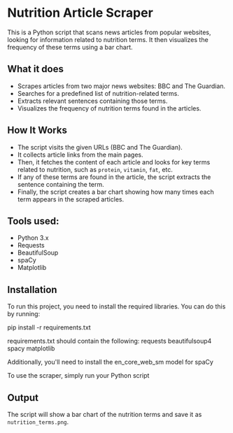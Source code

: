 # Nutrition Article Scraper

This is a Python script that scans news articles from popular websites, looking for information related to nutrition terms. It then visualizes the frequency of these terms using a bar chart.

## What it does
- Scrapes articles from two major news websites: BBC and The Guardian.
- Searches for a predefined list of nutrition-related terms.
- Extracts relevant sentences containing those terms.
- Visualizes the frequency of nutrition terms found in the articles.

## How It Works
- The script visits the given URLs (BBC and The Guardian).
- It collects article links from the main pages.
- Then, it fetches the content of each article and looks for key terms related to nutrition, such as `protein`, `vitamin`, `fat`, etc.
- If any of these terms are found in the article, the script extracts the sentence containing the term.
- Finally, the script creates a bar chart showing how many times each term appears in the scraped articles.

## Tools used:
- Python 3.x
- Requests
- BeautifulSoup
- spaCy
- Matplotlib

## Installation
To run this project, you need to install the required libraries. You can do this by running:

pip install -r requirements.txt

requirements.txt should contain the following:
requests
beautifulsoup4
spacy
matplotlib

Additionally, you'll need to install the en_core_web_sm model for spaCy 

To use the scraper, simply run your Python script

## Output

The script will show a bar chart of the nutrition terms and save it as `nutrition_terms.png`.


